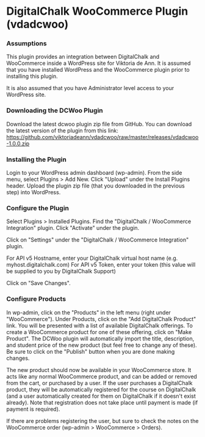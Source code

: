 DigitalChalk WooCommerce Plugin (vdadcwoo)
========================================

### Assumptions

This plugin provides an integration between DigitalChalk and WooCommerce inside a WordPress site for Viktoria de Ann.  It is assumed that you have installed WordPress and the WooCommerce plugin prior to installing this plugin.

It is also assumed that you have Administrator level access to your WordPress site.

### Downloading the DCWoo Plugin

Download the latest dcwoo plugin zip file from GitHub.  You can download the latest version of the plugin from this link: https://github.com/viktoriadeann/vdadcwoo/raw/master/releases/vdadcwoo-1.0.0.zip


### Installing the Plugin

Login to your WordPress admin dashboard (wp-admin).  From the side menu, select Plugins > Add New.  Click "Upload" under the Install Plugins header.  Upload the plugin zip file (that you downloaded in the previous step) into WordPress.

### Configure the Plugin

Select Plugins > Installed Plugins.  Find the "DigitalChalk / WooCommerce Integration" plugin.  Click "Activate" under the plugin.

Click on "Settings" under the "DigitalChalk / WooCommerce Integration" plugin.

For API v5 Hostname, enter your DigitalChalk virtual host name (e.g. myhost.digitalchalk.com)
For API v5 Token, enter your token (this value will be supplied to you by DigitalChalk Support)

Click on "Save Changes".

### Configure Products

In wp-admin, click on the "Products" in the left menu (right under "WooCommerce").  Under Products, click on the "Add DigitalChalk Product" link.  You will be presented with a list of available DigitalChalk offerings.  To create a WooCommerce product for one of these offering, click on "Make Product".  The DCWoo plugin will automatically import the title, description, and student price of the new product (but feel free to change any of these).  Be sure to click on the "Publish" button when you are done making changes.

The new product should now be available in your WooCommerce store.  It acts like any normal WooCommerce product, and can be added or removed from the cart, or purchased by a user.  If the user purchases a DigitalChalk product, they will be automatically registered for the course on DigitalChalk (and a user automatically created for them on DigitalChalk if it doesn't exist already).  Note that registration does not take place until payment is made (if payment is required).

If there are problems registering the user, but sure to check the notes on the WooCommerce order (wp-admin > WooCommerce > Orders).
















